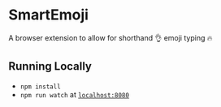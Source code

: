 # SmartEmoji

A browser extension to allow for shorthand 👌 emoji typing 🔥

## Running Locally

* `npm install`
* `npm run watch` at [`localhost:8080`](http://localhost:8080)
